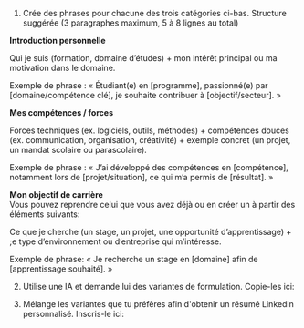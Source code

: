 1. Crée des phrases pour chacune des trois catégories ci-bas. Structure suggérée (3 paragraphes maximum, 5 à 8 lignes au total)

**Introduction personnelle**

Qui je suis (formation, domaine d’études) + mon intérêt principal ou ma motivation dans le domaine.

Exemple de phrase :
« Étudiant(e) en [programme], passionné(e) par [domaine/compétence clé], je souhaite contribuer à [objectif/secteur]. »

**Mes compétences / forces**

Forces techniques (ex. logiciels, outils, méthodes) + compétences douces (ex. communication, organisation, créativité) + exemple concret (un projet, un mandat scolaire ou parascolaire).

Exemple de phrase :
« J’ai développé des compétences en [compétence], notamment lors de [projet/situation], ce qui m’a permis de [résultat]. »

**Mon objectif de carrière**    
Vous pouvez reprendre celui que vous avez déjà ou en créer un à partir des éléments suivants: 

Ce que je cherche (un stage, un projet, une opportunité d’apprentissage) + ;e type d’environnement ou d’entreprise qui m’intéresse.

Exemple de phrase: 
« Je recherche un stage en [domaine] afin de [apprentissage souhaité]. »



2. Utilise une IA et demande lui des variantes de formulation. Copie-les ici:   

3. Mélange les variantes que tu préfères afin d'obtenir un résumé Linkedin personnalisé. Inscris-le ici: 

